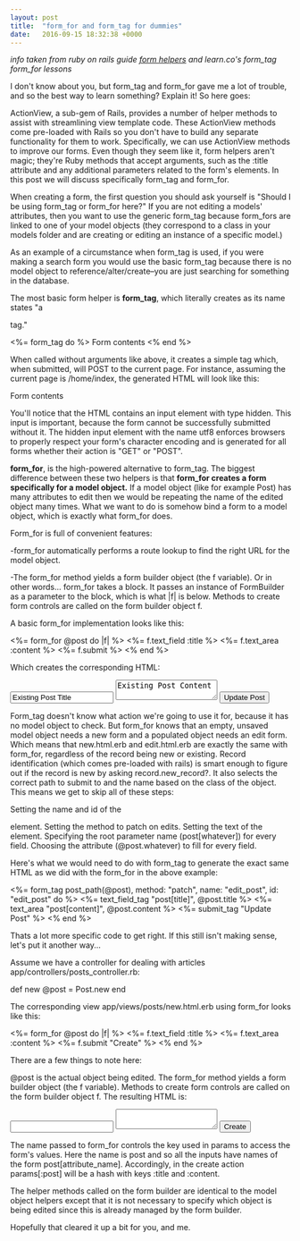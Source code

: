 ```yaml
---
layout: post
title:  "form_for and form_tag for dummies"
date:   2016-09-15 18:32:38 +0000
---
```



*info taken from ruby on rails guide [form helpers](http://guides.rubyonrails.org/formhelpers.html) and learn.co's form_tag form_for lessons*

I don't know about you, but form_tag and form_for gave me a lot of trouble, and so the best way to learn something? Explain it! So here goes:

ActionView, a sub-gem of Rails, provides a number of helper methods to assist with streamlining view template code. These ActionView methods come pre-loaded with Rails so you don't have to build any separate functionality for them to work. Specifically, we can use ActionView methods to improve our forms. 
Even though they seem like it, form helpers aren't magic; they're Ruby methods that accept arguments, such as the :title attribute and any additional parameters related to the form's elements.  In this post we will discuss specifically form_tag and form_for. 

When creating a form, the first question you should ask yourself is "Should I be using form_tag or form_for here?" If you are not editing a models' attributes, then you want to use the generic form_tag because form_fors  are linked to one of your model objects (they correspond to a class in your models folder and are creating or editing an instance of a specific model.)

As an example of a circumstance when form_tag is used, if you were making a search form you would use the basic form_tag because there is no model object to reference/alter/create–you are just searching for something in the database. 

The most basic form helper is **form_tag**, which literally creates as its name states "a <form> tag."

<%= form_tag do %>
  Form contents
<% end %>

When called without arguments like above, it creates a simple <form> tag which, when submitted, will POST to the current page. For instance, assuming the current page is /home/index, the generated HTML will look like this:

<form accept-charset="UTF-8" action="/" method="post">
  <input name="utf8" type="hidden" value="&#x2713;" />
    Form contents
</form>

You'll notice that the HTML contains an input element with type hidden. This input is important, because the form cannot be successfully submitted without it. The hidden input element with the name utf8 enforces browsers to properly respect your form's character encoding and is generated for all forms whether their action is "GET" or "POST". 

**form_for**, is the high-powered alternative to form_tag. The biggest difference between these two helpers is that **form_for creates a form specifically for a model object.**  If a model object (like for example Post) has many attributes to edit then we would be repeating the name of the edited object many times. What we want to do is somehow bind a form to a model object, which is exactly what form_for does. 

Form_for is full of convenient features:

-form_for automatically performs a route lookup to find the right URL for the model object.

-The form_for method yields a form builder object (the f variable). Or in other words...
form_for takes a block. It passes an instance of FormBuilder as a parameter to the block, which is what |f| is below. Methods to create form controls are called on the form builder object f.

A basic form_for implementation looks like this:

<!-- app/views/posts/edit.html.erb //-->

<%= form_for @post do |f| %>
  <%= f.text_field :title %>
  <%= f.text_area :content %>
  <%= f.submit %>
<% end %>

Which creates the corresponding HTML:

<form class="edit_post" id="edit_post" action="/posts/1" accept-charset="UTF-8" method="post">
  <input name="utf8" type="hidden" value="&#x2713;" />
  <input type="hidden" name="_method" value="patch" />
  <input type="hidden" name="authenticity_token" value="nRPP2OqVKB00/Cr+8EvHfYrb5sAkZRtr8f6dzBaJAI+cMceR0fUatcLWd4zdwYCpojW2J3QLK6uyBKeFAgZvmw==" />
  <input type="text" name="post[title]" id="post_title" value="Existing Post Title"/>
  <textarea name="post[content]" id="post_content">Existing Post Content</textarea>
  <input type="submit" name="commit" value="Update Post" />
</form>

Form_tag doesn't know what action we're going to use it for, because it has no model object to check.  But form_for knows that an empty, unsaved model object needs a new form and a populated object needs an edit form. Which means that new.html.erb and edit.html.erb are exactly the same with form_for, regardless of the record being new or existing. Record identification (which comes pre-loaded with rails) is smart enough to figure out if the record is new by asking record.new_record?. It also selects the correct path to submit to and the name based on the class of the object. This means we get to skip all of these steps:

Setting the name and id of the <form> element.
Setting the method to patch on edits.
Setting the text of the <submit> element.
Specifying the root parameter name (post[whatever]) for every field.
Choosing the attribute (@post.whatever) to fill for every field.

Here's what we would need to do with form_tag to generate the exact same HTML as we did with the form_for in the above example:

<!-- app/views/posts/new.html.erb //-->

<%= form_tag post_path(@post), method: "patch", name: "edit_post", id: "edit_post" do %>
  <%= text_field_tag "post[title]", @post.title %>
  <%= text_area "post[content]", @post.content %>
  <%= submit_tag "Update Post" %>
<% end %>

Thats a lot more specific code to get right. If this still isn't making sense, let's put it another way...

Assume we have a controller for dealing with articles app/controllers/posts_controller.rb:

def new
  @post = Post.new
end

The corresponding view app/views/posts/new.html.erb using form_for looks like this:

<%= form_for @post do |f| %>
  <%= f.text_field :title %>
  <%= f.text_area :content %>
  <%= f.submit "Create" %>
<% end %>

There are a few things to note here:

@post is the actual object being edited.
The form_for method yields a form builder object (the f variable).
Methods to create form controls are called on the form builder object f.
The resulting HTML is:

<form accept-charset="UTF-8" action="/posts" method="post">
  <input id="post_title" name="post[title]" type="text" />
  <textarea id="post_content" name="post[content]"></textarea>
  <input name="commit" type="submit" value="Create" />
</form>

The name passed to form_for controls the key used in params to access the form's values. Here the name is post and so all the inputs have names of the form post[attribute_name]. Accordingly, in the create action params[:post] will be a hash with keys :title and :content. 

The helper methods called on the form builder are identical to the model object helpers except that it is not necessary to specify which object is being edited since this is already managed by the form builder.

Hopefully that cleared it up a bit for you, and me. 

